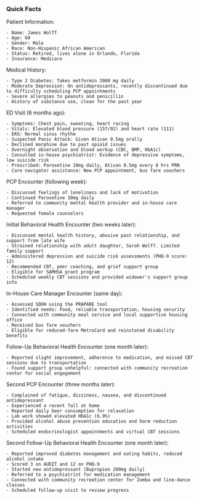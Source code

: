 ### Quick Facts 

Patient Information: 

    - Name: James Wolff
    - Age: 60 
    - Gender: Male
    - Race: Non-Hispanic African American 
    - Status: Retired, lives alone in Orlando, Florida 
    - Insurance: Medicare 

<!-- added at the end of Name - (prefers to be called James, legal name Jennifer)
added at the end of Gender - (assigned female at birth) -->

Medical History: 

    - Type 2 Diabetes: Takes metformin 2000 mg daily 
    - Moderate Depression: On antidepressants, recently discontinued due to difficulty scheduling PCP appointments 
    - Severe allergies to peanuts and penicillin 
    - History of substance use, clean for the past year  

ED Visit (6 months ago): 

    - Symptoms: Chest pain, sweating, heart racing 
    - Vitals: Elevated blood pressure (157/92) and heart rate (111) 
    - EKG: Normal sinus rhythm 
    - Suspected Panic Attack: Given Ativan 0.5mg orally 
    - Declined morphine due to past opioid issues 
    - Overnight observation and blood workup (CBC, BMP, HbA1c) 
    - Consulted in-house psychiatrist: Evidence of depressive symptoms, low suicide risk 
    - Prescribed: Paroxetine 10mg daily, Ativan 0.5mg every 8 hrs PRN 
    - Care navigator assistance: New PCP appointment, bus fare vouchers 

PCP Encounter (following week): 

    - Discussed feelings of loneliness and lack of motivation 
    - Continued Paroxetine 10mg daily 
    - Referred to community mental health provider and in-house care manager 
    - Requested female counselors

Initial Behavioral Health Encounter (two weeks later): 

    - Discussed mental health history, abusive past relationship, and support from late wife 
    - Strained relationship with adult daughter, Sarah Wolff. Limited family support 
    - Administered depression and suicide risk assessments (PHQ-9 score: 12) 
    - Recommended CBT, peer coaching, and grief support group 
    - Eligible for SAMHSA grant program 
    - Scheduled weekly CBT sessions and provided widower's support group info 

In-House Care Manager Encounter (same day): 

    - Assessed SDOH using the PRAPARE tool 
    - Identified needs: Food, reliable transportation, housing security 
    - Connected with community meal service and local supportive housing office 
    - Received bus fare vouchers 
    - Eligible for reduced-fare MetroCard and reinstated disability benefits 

Follow-Up Behavioral Health Encounter (one month later): 

    - Reported slight improvement, adherence to medication, and missed CBT sessions due to transportation 
    - Found support group unhelpful: connected with community recreation center for social engagement 
 
Second PCP Encounter (three months later): 

    - Complained of fatigue, dizziness, nausea, and discontinued antidepressant 
    - Experienced a recent fall at home 
    - Reported daily beer consumption for relaxation 
    - Lab work showed elevated HbA1c (6.9%) 
    - Provided alcohol abuse prevention education and harm reduction activities 
    - Scheduled endocrinologist appointments and virtual CBT sessions 

Second Follow-Up Behavioral Health Encounter (one month later): 

    - Reported improved diabetes management and eating habits, reduced alcohol intake 
    - Scored 3 on AUDIT and 12 on PHQ-9 
    - Started new antidepressant (Bupropion 200mg daily) 
    - Referred to a psychiatrist for medication management 
    - Connected with community recreation center for Zumba and line-dance classes 
    - Scheduled follow-up visit to review progress 

 